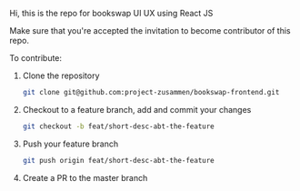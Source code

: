 Hi, this is the repo for bookswap UI UX using React JS

Make sure that you're accepted the invitation to become contributor of this repo.

To contribute:

1. Clone the repository
    ```bash
    git clone git@github.com:project-zusammen/bookswap-frontend.git
    ```

2. Checkout to a feature branch, add and commit your changes
    ```bash
    git checkout -b feat/short-desc-abt-the-feature
    ```

3. Push your feature branch
    ```bash
    git push origin feat/short-desc-abt-the-feature
    ```

4. Create a PR to the master branch